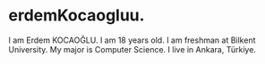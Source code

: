 # erdemKocaogluu.
I am Erdem KOCAOĞLU.
I am 18 years old.
I am freshman at Bilkent University.
My major is Computer Science.
I live in Ankara, Türkiye.
